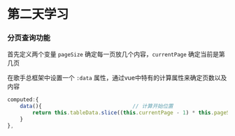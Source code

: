 # 第二天学习

### 分页查询功能

首先定义两个变量 `pageSize` 确定每一页放几个内容，`currentPage` 确定当前是第几页

在歌手总框架中设置一个 `:data` 属性，通过vue中特有的计算属性来确定页数以及内容 

```javascript
computed:{
    data(){                             // 计算开始位置                         就算结束位置
        return this.tableData.slice((this.currentPage - 1) * this.pageSize, this.currentPage * this.pageSize)
    }
},
```





































































































